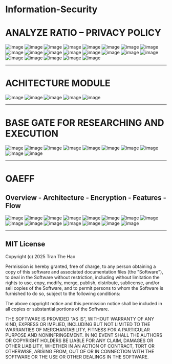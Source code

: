 # Information-Security
# ANALYZE RATIO – PRIVACY POLICY
![image](https://github.com/user-attachments/assets/240daefb-bdd1-4ba0-83ee-1599edcb949b)
![image](https://github.com/user-attachments/assets/b5891936-514a-4300-982a-d53e8eb9779d)
![image](https://github.com/user-attachments/assets/5698de0d-cdf8-4a67-9a31-6d976565b944)
![image](https://github.com/user-attachments/assets/455f7d5f-a5ad-4988-bcaa-81db36423a8e)
![image](https://github.com/user-attachments/assets/c212d2fa-8252-4c91-8aaf-b21da1fc5a5f)
![image](https://github.com/user-attachments/assets/016d1217-0ae9-464e-9a46-bd54b66dd072)
![image](https://github.com/user-attachments/assets/95b3f602-775b-4d85-8e85-33915261fbf8)
![image](https://github.com/user-attachments/assets/e28cb4d6-3974-48c6-bdd7-54f1c172c1da)
![image](https://github.com/user-attachments/assets/092d78aa-58db-40a5-b62f-f39cf7782001)
![image](https://github.com/user-attachments/assets/7df9afed-fc22-4be0-8480-dd6a8ad60323)
![image](https://github.com/user-attachments/assets/ea77bcf3-0512-4547-91b6-f3fc2378d12b)
![image](https://github.com/user-attachments/assets/606ccf18-8410-44e2-8ca5-869a1972edc3)
![image](https://github.com/user-attachments/assets/9ddd256b-6894-492c-8492-a9b46601517f)
![image](https://github.com/user-attachments/assets/5bdd66f0-8a95-4cdb-97ad-bd09eda1b275)
![image](https://github.com/user-attachments/assets/ede33c2c-f1e9-46ac-8702-938a87c2ac8c)
![image](https://github.com/user-attachments/assets/b2b52a71-52f5-4c7e-94bb-39b8aee2a929)
![image](https://github.com/user-attachments/assets/aec95c36-41a6-40b6-bcce-a318e22e3640)
![image](https://github.com/user-attachments/assets/fa41a949-b5aa-4384-8c3d-5b34eb1f4573)
![image](https://github.com/user-attachments/assets/7494309d-5d4a-4f48-976c-0cce07d6d97f)
![image](https://github.com/user-attachments/assets/c93727e5-6540-4866-a930-3f0644102bdf)
![image](https://github.com/user-attachments/assets/c71e84d6-3ac5-4027-b8cc-2f1f67fe3f5f)

---

# ACHITECTURE MODULE
![image](https://github.com/user-attachments/assets/4210d98a-d032-48bc-9df2-35662b5f374c)
![image](https://github.com/user-attachments/assets/da3f3e43-6981-4be7-a107-fdd528c3489a)
![image](https://github.com/user-attachments/assets/16ec70f3-bd2c-4498-ae5b-533bc7c48da8)
![image](https://github.com/user-attachments/assets/8dffc1a8-4bf8-4b56-9459-f6cfc90e3200)
![image](https://github.com/user-attachments/assets/dab4b048-3159-4141-ac4b-11efef8fd2ac)

---
# BASE GATE FOR RESEARCHING AND EXECUTION
![image](https://github.com/user-attachments/assets/110eb54c-810a-42bd-9320-f0a228c29f7a)
![image](https://github.com/user-attachments/assets/758c30cd-1d66-4e7b-80ac-66a4169ac237)
![image](https://github.com/user-attachments/assets/145c73d4-aeea-43aa-9c97-c6a14b2806eb)
![image](https://github.com/user-attachments/assets/5d3fa2b5-33cc-45a2-8264-052ed933e5ae)
![image](https://github.com/user-attachments/assets/77662e28-20bb-4471-b474-24831971c2a6)
![image](https://github.com/user-attachments/assets/5347d120-1b14-4b7a-9f73-a2d039efc5e9)
![image](https://github.com/user-attachments/assets/c9366599-3734-4162-ac10-6d2fa867d1fc)
![image](https://github.com/user-attachments/assets/3c1852d9-57db-4310-9025-b343219a7212)
![image](https://github.com/user-attachments/assets/dc9ba06b-148a-4f30-ac81-d825dc204587)
![image](https://github.com/user-attachments/assets/4b96b798-1b7f-4efb-9667-e432dded9254)

---
# OAEFF
## Overview - Architecture -  Encryption - Features - Flow
![image](https://github.com/user-attachments/assets/ebef3861-e8a4-4bcf-95bc-46c2a7842fdc)
![image](https://github.com/user-attachments/assets/b78f8aa8-3ec3-47ab-89d2-4af19eed1eef)
![image](https://github.com/user-attachments/assets/5d26a293-3b06-4e17-8076-ed7d1c8183e9)
![image](https://github.com/user-attachments/assets/ce6b27b3-b9da-4ba9-a1a8-7a39decf4b59)
![image](https://github.com/user-attachments/assets/7933d09b-9e0c-4c94-86d7-4209157efe47)
![image](https://github.com/user-attachments/assets/7399529c-7819-4184-8c4d-653ae4c94e1c)
![image](https://github.com/user-attachments/assets/1ab70655-85f5-4c50-82c9-f1484db54fdd)
![image](https://github.com/user-attachments/assets/db6c8f77-4875-411b-9d71-4e5b8a260dc6)
![image](https://github.com/user-attachments/assets/c2a64eaf-9a09-48b9-b4d2-0c92034bb8fb)
![image](https://github.com/user-attachments/assets/7a2ead7f-0db7-408d-9696-6a7859f64e4a)
![image](https://github.com/user-attachments/assets/c743e64d-c040-473f-8569-be301c7ded84)
![image](https://github.com/user-attachments/assets/98c4b69a-98fd-4818-96d5-64d9237b502b)
![image](https://github.com/user-attachments/assets/0a4544ce-3062-4a2c-95ec-7026e62e230d)
![image](https://github.com/user-attachments/assets/eee84868-505e-4281-b861-78e7011beb8f)
![image](https://github.com/user-attachments/assets/c6543cf6-429a-4d53-9433-3360a78ef228)

--- 

## MIT License

Copyright (c) 2025 Tran The Hao

Permission is hereby granted, free of charge, to any person obtaining a copy
of this software and associated documentation files (the "Software"), to deal
in the Software without restriction, including without limitation the rights
to use, copy, modify, merge, publish, distribute, sublicense, and/or sell
copies of the Software, and to permit persons to whom the Software is
furnished to do so, subject to the following conditions:

The above copyright notice and this permission notice shall be included in all
copies or substantial portions of the Software.

THE SOFTWARE IS PROVIDED "AS IS", WITHOUT WARRANTY OF ANY KIND, EXPRESS OR
IMPLIED, INCLUDING BUT NOT LIMITED TO THE WARRANTIES OF MERCHANTABILITY,
FITNESS FOR A PARTICULAR PURPOSE AND NONINFRINGEMENT. IN NO EVENT SHALL THE
AUTHORS OR COPYRIGHT HOLDERS BE LIABLE FOR ANY CLAIM, DAMAGES OR OTHER
LIABILITY, WHETHER IN AN ACTION OF CONTRACT, TORT OR OTHERWISE, ARISING FROM,
OUT OF OR IN CONNECTION WITH THE SOFTWARE OR THE USE OR OTHER DEALINGS IN THE
SOFTWARE.




